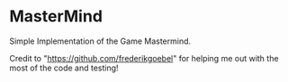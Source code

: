 # MasterMind
Simple Implementation of the Game Mastermind.

Credit to "https://github.com/frederikgoebel" for helping me out with the most of the code and testing! 
